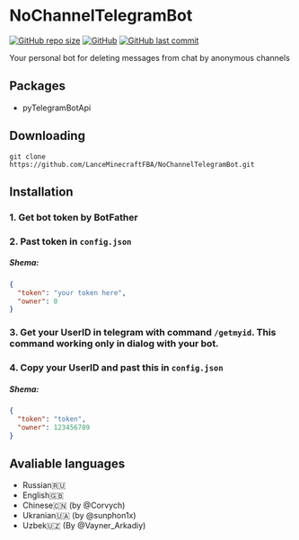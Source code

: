 # NoChannelTelegramBot
<a href="#"><img alt="GitHub repo size" src="https://img.shields.io/github/repo-size/LanceMinecraftFBA/NoChannelTelegramBot"></a>
<a href="#"><img alt="GitHub" src="https://img.shields.io/github/license/LanceMinecraftFBA/NoChannelTelegramBot"></a>
<a href="#"><img alt="GitHub last commit" src="https://img.shields.io/github/last-commit/LanceMinecraftFBA/NoChannelTelegramBot"></a>

Your personal bot for deleting messages from chat by anonymous channels

## Packages
- pyTelegramBotApi

## Downloading
```
git clone https://github.com/LanceMinecraftFBA/NoChannelTelegramBot.git
```
## Installation
### 1. Get bot token by BotFather
### 2. Past token in `config.json`
##### Shema:
```json
{
  "token": "your token here",
  "owner": 0
} 
```
### 3. Get your UserID in telegram with command `/getmyid`. This command working only in dialog with your bot.
### 4. Copy your UserID and past this in `config.json`
##### Shema:
```json
{
  "token": "token",
  "owner": 123456789
}
```
## Avaliable languages
- Russian🇷🇺
- English🇬🇧
- Chinese🇨🇳 (by @Corvych)
- Ukranian🇺🇦 (by @sunphon1x)
- Uzbek🇺🇿 (By @Vayner_Arkadiy)
